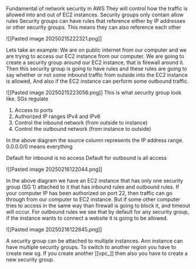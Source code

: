 Fundamental of network security in AWS
They will control how the traffic is allowed into and out of EC2 instances.
Security groups only contain allow rules
Security groups can have rules that reference either by IP addresses or other security groups. 
This means they can also reference each other

![[Pasted image 20250215222321.png]]

Lets take an example:
We are on public internet from our computer and we are trying to access our EC2 instance from our computer. We are going to create a security group around our EC2 instance, that is firewall around it. Then this security group is going to have rules and these rules are going to say whether or not some inbound traffic from outside into the EC2 instance is allowed, And also if the EC2 instance can perform some outbound traffic. 

![[Pasted image 20250215223056.png]]
This is what security group look like.
SGs regulate
1. Access to ports
2. Authorized IP ranges IPv4 and IPv6 
3. Control the inbound network (from outside to instance)
4. Control the outbound network (from instance to outside)

In the above diagram the source column represents the IP address range. 0.0.0.0/0 means everything

Default for inbound is no access
Default for outbound is all access

![[Pasted image 20250216122044.png]]

In the above diagram we have an EC2 instance that has only one security group (SG 1) attached to it that has inbound rules and outbound rules.
If your computer IP has been authorized on port 22, then traffic can go through from our computer to EC2 instance. But if some other computer tries to access in the same way than firewall is going to block it, and timeout will occur.
For outbound rules we see that by default for any security group, if the instance wants to connect a website it is going to be allowed.


![[Pasted image 20250216122845.png]]

A security group can be attached to multiple instances.
Ann instance can have multiple security groups.
To switch to another region you have to create new sg. If you create another [[vpc_]] then also you have to create a new security group.

